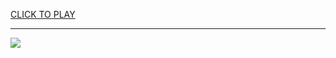 
<a href="https://premium76.site?title=10_unblocked_games&ref=13M">CLICK TO PLAY</a></h3>
<hr>

<a href="https://premium76.site?title=10_unblocked_games&ref=13M"><img src="https://clearcache.store/games.png"></a>


